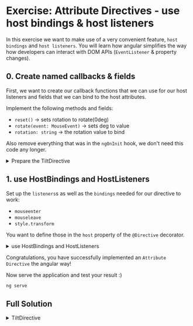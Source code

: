 # Exercise: Attribute Directives - use host bindings & host listeners

In this exercise we want to make use of a very convenient feature, `host bindings` and `host listeners`.
You will learn how angular simplifies the way how developers can interact with DOM APIs (`EventListener` & property changes). 

## 0. Create named callbacks & fields

First, we want to create our callback functions that we can use for our host listeners and fields that we can bind to the host attributes.

Implement the following methods and fields:

* `reset()` -> sets rotation to rotate(0deg)
* `rotate(event: MouseEvent)` -> sets deg to value 
* `rotation: string` -> the rotation value to bind

Also remove everything that was in the `ngOnInit` hook, we don't need this code any longer.

<details>
  <summary>Prepare the TiltDirective</summary>

```ts
import { Directive, ElementRef, input } from '@angular/core';

@Directive({
  selector: '[tilt]',
  standalone: true,
})
export class TiltDirective {
  tiltDegree = input(5);

  rotation = 'rotate(0deg)';

  constructor(private element: ElementRef<HTMLElement>) {}

  rotate(event: MouseEvent) {
    const pos = this.determineDirection(event.pageX);
    this.rotation = `rotate(${pos === 0 ? `${this.tiltDegree()}deg` : `-${this.tiltDegree()}deg`})`;
  }

  reset() {
    this.rotation = `rotate(0deg)`;
  }

  /* ... */
}

```

</details>


## 1. use HostBindings and HostListeners

Set up the `listeners`s as well as the `bindings` needed for our directive to work:

* `mouseenter`
* `mouseleave`
* `style.transform`

You want to define those in the `host` property of the `@Directive` decorator.

<details>
  <summary>use HostBindings and HostListeners</summary>

```ts

@Directive({
  selector: '[tilt]',
  host: {
    '(mouseleave)': 'reset()',
    '(mouseenter)': 'rotate($event)',
    '[style.transform]': 'rotation',
  },
})
export class TiltDirective {}
```
</details>

Congratulations, you have successfully implemented an `Attribute Directive` the angular way!

Now serve the application and test your result :)

```bash
ng serve
```

## Full Solution

<details>
  <summary>TiltDirective</summary>

```ts

import { Directive, ElementRef, input } from '@angular/core';

@Directive({
  selector: '[tilt]',
  host: {
    '(mouseleave)': 'reset()',
    '(mouseenter)': 'rotate($event)',
    '[style.transform]': 'rotation',
  },
})
export class TiltDirective {
  tiltDegree = input(5);

  rotation = 'rotate(0deg)';

  constructor(private element: ElementRef<HTMLElement>) {}

  rotate(event: MouseEvent) {
    const pos = this.determineDirection(event.pageX);
    this.rotation = `rotate(${pos === 0 ? `${this.tiltDegree()}deg` : `-${this.tiltDegree()}deg`})`;
  }

  reset() {
    this.rotation = `rotate(0deg)`;
  }

  /**
   *
   * returns 0 if entered from left, 1 if entered from right
   */
  determineDirection(pos: number): 0 | 1 {
    const width = this.element.nativeElement.clientWidth;
    const middle =
      this.element.nativeElement.getBoundingClientRect().left + width / 2;
    return pos > middle ? 1 : 0;
  }
}


```

</details>
